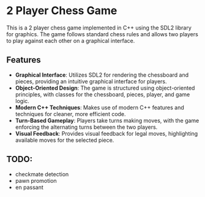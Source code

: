 # 2 Player Chess Game

This is a 2 player chess game implemented in C++ using the SDL2 library for graphics. The game follows standard chess rules and allows two players to play against each other on a graphical interface.

## Features

- **Graphical Interface**: Utilizes SDL2 for rendering the chessboard and pieces, providing an intuitive graphical interface for players.
- **Object-Oriented Design**: The game is structured using object-oriented principles, with classes for the chessboard, pieces, player, and game logic.
- **Modern C++ Techniques**: Makes use of modern C++ features and techniques for cleaner, more efficient code.
- **Turn-Based Gameplay**: Players take turns making moves, with the game enforcing the alternating turns between the two players.
- **Visual Feedback**: Provides visual feedback for legal moves, highlighting available moves for the selected piece.

## TODO: 
- checkmate detection
- pawn promotion
- en passant 

